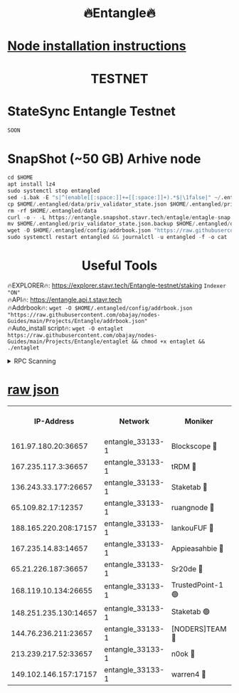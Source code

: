 <h1 align="center"> 🔥Entangle🔥</h1>

[Node installation instructions](https://github.com/obajay/nodes-Guides/tree/main/Projects/Entangle)
=

<h1 align="center"> TESTNET</h1>

# StateSync Entangle Testnet
```python
SOON
```
# SnapShot (~50 GB) Arhive node
```python
cd $HOME
apt install lz4
sudo systemctl stop entangled
sed -i.bak -E "s|^(enable[[:space:]]+=[[:space:]]+).*$|\1false|" ~/.entangled/config/config.toml
cp $HOME/.entangled/data/priv_validator_state.json $HOME/.entangled/priv_validator_state.json.backup
rm -rf $HOME/.entangled/data
curl -o - -L https://entangle.snapshot.stavr.tech/entagle/entagle-snap.tar.lz4 | lz4 -c -d - | tar -x -C $HOME/.entangled --strip-components 2
mv $HOME/.entangled/priv_validator_state.json.backup $HOME/.entangled/data/priv_validator_state.json
wget -O $HOME/.entangled/config/addrbook.json "https://raw.githubusercontent.com/obajay/nodes-Guides/main/Projects/Entangle/addrbook.json"
sudo systemctl restart entangled && journalctl -u entangled -f -o cat
```
 <h1 align="center"> Useful Tools</h1>
 
🔥EXPLORER🔥: https://explorer.stavr.tech/Entangle-testnet/staking        `Indexer "ON"` \
🔥API🔥:      https://entangle.api.t.stavr.tech \
🔥Addrbook🔥: ```wget -O $HOME/.entangled/config/addrbook.json "https://raw.githubusercontent.com/obajay/nodes-Guides/main/Projects/Entangle/addrbook.json"``` \
🔥Auto_install script🔥:  `wget -O entaglet https://raw.githubusercontent.com/obajay/nodes-Guides/main/Projects/Entangle/entaglet && chmod +x entaglet && ./entaglet`


<details>
<summary>RPC Scanning</summary>

<h2 align="center"> We scan nodes in real time every 4 hours. And we provide the final result of RPC endpoints.
We cannot influence the operation of these nodes in any way. </h2>


```python
If Voting Power is higher than 0 --> then the Node is a validator of the network and may be subject to attack and be a potential threat to the chain.
```
```python
We marked such validators with a red symbol
```

</details>

[raw json](https://rpc-check.entangt.stavr.tech/entangt/rpc-entangt-result.json)
=


<table><tr><th>IP-Address</th><th>Network</th><th>Moniker</th><th>Latest Block Height</th><th>Earliest Block Height</th><th>Catching Up</th><th>Tx Index</th><th>Voting Power</th><th>Scan Time</th></tr><tr><td>161.97.180.20:36657</td><td>entangle_33133-1</td><td>Blockscope 🔴</td><td>2419224</td><td>1</td><td>False</td><td>off</td><td>308442391365461</td><td>2024-02-29T18:28:44.585995103UTC</td></tr><tr><td>167.235.117.3:36657</td><td>entangle_33133-1</td><td>tRDM 🔴</td><td>2419228</td><td>1</td><td>False</td><td>on</td><td>203610568093065</td><td>2024-02-29T18:29:03.400154201UTC</td></tr><tr><td>136.243.33.177:26657</td><td>entangle_33133-1</td><td>Staketab 🔴</td><td>2419227</td><td>660001</td><td>False</td><td>on</td><td>172334444429407</td><td>2024-02-29T18:28:54.375028110UTC</td></tr><tr><td>65.109.82.17:12357</td><td>entangle_33133-1</td><td>ruangnode 🔴</td><td>2419224</td><td>1312001</td><td>False</td><td>off</td><td>538182253725309</td><td>2024-02-29T18:28:44.935617736UTC</td></tr><tr><td>188.165.220.208:17157</td><td>entangle_33133-1</td><td>lankouFUF 🔴</td><td>2419224</td><td>1910001</td><td>False</td><td>off</td><td>329875308305482</td><td>2024-02-29T18:28:45.184304257UTC</td></tr><tr><td>167.235.14.83:14657</td><td>entangle_33133-1</td><td>Appieasahbie 🔴</td><td>2419228</td><td>2042001</td><td>False</td><td>on</td><td>43264923876807559</td><td>2024-02-29T18:29:03.003626338UTC</td></tr><tr><td>65.21.226.187:36657</td><td>entangle_33133-1</td><td>Sr20de 🔴</td><td>2419224</td><td>2049001</td><td>False</td><td>off</td><td>28955951622749</td><td>2024-02-29T18:28:44.303379975UTC</td></tr><tr><td>168.119.10.134:26655</td><td>entangle_33133-1</td><td>TrustedPoint-1 🟢</td><td>2419228</td><td>2268001</td><td>False</td><td>off</td><td>0</td><td>2024-02-29T18:29:03.657536125UTC</td></tr><tr><td>148.251.235.130:14657</td><td>entangle_33133-1</td><td>Staketab 🟢</td><td>2419224</td><td>2272001</td><td>False</td><td>on</td><td>0</td><td>2024-02-29T18:28:43.984488784UTC</td></tr><tr><td>144.76.236.211:23657</td><td>entangle_33133-1</td><td>[NODERS]TEAM 🔴</td><td>2419226</td><td>2304001</td><td>False</td><td>off</td><td>26806994871289711</td><td>2024-02-29T18:28:51.827279770UTC</td></tr><tr><td>213.239.217.52:33657</td><td>entangle_33133-1</td><td>n0ok 🔴</td><td>2419227</td><td>2319227</td><td>False</td><td>off</td><td>46606200914587224</td><td>2024-02-29T18:28:58.679934909UTC</td></tr><tr><td>149.102.146.157:17157</td><td>entangle_33133-1</td><td>warren4 🔴</td><td>2419226</td><td>2327001</td><td>False</td><td>on</td><td>501275157967920</td><td>2024-02-29T18:28:51.617607749UTC</td></tr></table>
